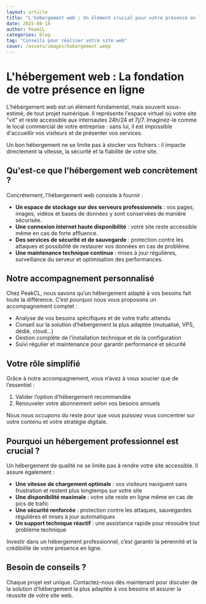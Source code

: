 ```yaml
---
layout: article
title: "L'hébergement web : Un élément crucial pour votre présence en ligne"
date: 2025-08-18
author: PeakCL
categories: blog
tag: "Conseils pour réaliser votre site web"
cover: /assets/images/hebergement.webp
---
```


# L'hébergement web : La fondation de votre présence en ligne

L'hébergement web est un élément fondamental, mais souvent sous-estimé, de tout projet numérique. Il représente l'espace virtuel où votre site "vit" et reste accessible aux internautes 24h/24 et 7j/7. Imaginez-le comme le local commercial de votre entreprise : sans lui, il est impossible d'accueillir vos visiteurs et de présenter vos services.  

Un bon hébergement ne se limite pas à stocker vos fichiers : il impacte directement la vitesse, la sécurité et la fiabilité de votre site. 

## Qu'est-ce que l'hébergement web concrètement ?

Concrètement, l'hébergement web consiste à fournir :  
- **Un espace de stockage sur des serveurs professionnels** : vos pages, images, vidéos et bases de données y sont conservées de manière sécurisée.  
- **Une connexion internet haute disponibilité** : votre site reste accessible même en cas de forte affluence.  
- **Des services de sécurité et de sauvegarde** : protection contre les attaques et possibilité de restaurer vos données en cas de problème.  
- **Une maintenance technique continue** : mises à jour régulières, surveillance du serveur et optimisation des performances.  

## Notre accompagnement personnalisé

Chez PeakCL, nous savons qu’un hébergement adapté à vos besoins fait toute la différence. C’est pourquoi nous vous proposons un accompagnement complet :  
- Analyse de vos besoins spécifiques et de votre trafic attendu  
- Conseil sur la solution d’hébergement la plus adaptée (mutualisé, VPS, dédié, cloud…)  
- Gestion complète de l’installation technique et de la configuration  
- Suivi régulier et maintenance pour garantir performance et sécurité  

## Votre rôle simplifié

Grâce à notre accompagnement, vous n’avez à vous soucier que de l’essentiel :  
1. Valider l’option d’hébergement recommandée  
2. Renouveler votre abonnement selon vos besoins annuels  

Nous nous occupons du reste pour que vous puissiez vous concentrer sur votre contenu et votre stratégie digitale.  

## Pourquoi un hébergement professionnel est crucial ?

Un hébergement de qualité ne se limite pas à rendre votre site accessible. Il assure également :  
- **Une vitesse de chargement optimale** : vos visiteurs naviguent sans frustration et restent plus longtemps sur votre site  
- **Une disponibilité maximale** : votre site reste en ligne même en cas de pics de trafic  
- **Une sécurité renforcée** : protection contre les attaques, sauvegardes régulières et mises à jour automatiques  
- **Un support technique réactif** : une assistance rapide pour résoudre tout problème technique  

Investir dans un hébergement professionnel, c’est garantir la pérennité et la crédibilité de votre présence en ligne.  

## Besoin de conseils ?

Chaque projet est unique. Contactez-nous dès maintenant pour discuter de la solution d’hébergement la plus adaptée à vos besoins et assurer la réussite de votre site web.  


